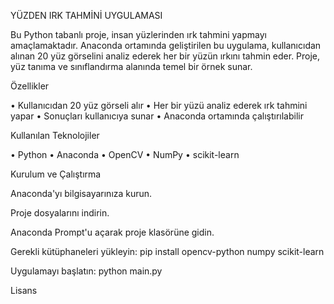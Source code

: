 YÜZDEN IRK TAHMİNİ UYGULAMASI 


Bu Python tabanlı proje, insan yüzlerinden ırk tahmini yapmayı amaçlamaktadır. Anaconda ortamında geliştirilen bu uygulama, kullanıcıdan alınan 20 yüz görselini analiz ederek her bir yüzün ırkını tahmin eder. Proje, yüz tanıma ve sınıflandırma alanında temel bir örnek sunar.

Özellikler

• Kullanıcıdan 20 yüz görseli alır
• Her bir yüzü analiz ederek ırk tahmini yapar
• Sonuçları kullanıcıya sunar
• Anaconda ortamında çalıştırılabilir

Kullanılan Teknolojiler

• Python
• Anaconda
• OpenCV
• NumPy
• scikit-learn

Kurulum ve Çalıştırma

Anaconda'yı bilgisayarınıza kurun.

Proje dosyalarını indirin.

Anaconda Prompt'u açarak proje klasörüne gidin.

Gerekli kütüphaneleri yükleyin:
pip install opencv-python numpy scikit-learn

Uygulamayı başlatın:
python main.py

Lisans

